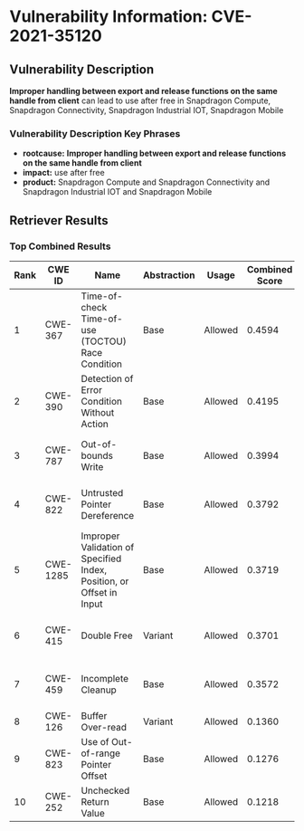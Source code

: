 # Vulnerability Information: CVE-2021-35120

## Vulnerability Description
**Improper handling between export and release functions on the same handle from client** can lead to use after free in Snapdragon Compute, Snapdragon Connectivity, Snapdragon Industrial IOT, Snapdragon Mobile

### Vulnerability Description Key Phrases
- **rootcause:** **Improper handling between export and release functions on the same handle from client**
- **impact:** use after free
- **product:** Snapdragon Compute and Snapdragon Connectivity and Snapdragon Industrial IOT and Snapdragon Mobile

## Retriever Results

### Top Combined Results

| Rank | CWE ID | Name | Abstraction | Usage | Combined Score | Retrievers | Individual Scores |
|------|--------|------|-------------|-------|---------------|------------|-------------------|
| 1 | CWE-367 | Time-of-check Time-of-use (TOCTOU) Race Condition | Base | Allowed | 0.4594 | sparse, graph | sparse: 0.283, graph: 0.832 |
| 2 | CWE-390 | Detection of Error Condition Without Action | Base | Allowed | 0.4195 | sparse, graph | sparse: 0.260, graph: 0.757 |
| 3 | CWE-787 | Out-of-bounds Write | Base | Allowed | 0.3994 | sparse, graph | sparse: 0.205, graph: 0.789 |
| 4 | CWE-822 | Untrusted Pointer Dereference | Base | Allowed | 0.3792 | dense, sparse | dense: 0.478, sparse: 0.245 |
| 5 | CWE-1285 | Improper Validation of Specified Index, Position, or Offset in Input | Base | Allowed | 0.3719 | dense, sparse | dense: 0.505, sparse: 0.208 |
| 6 | CWE-415 | Double Free | Variant | Allowed | 0.3701 | dense, sparse | dense: 0.514, sparse: 0.251 |
| 7 | CWE-459 | Incomplete Cleanup | Base | Allowed | 0.3572 | dense, sparse | dense: 0.469, sparse: 0.214 |
| 8 | CWE-126 | Buffer Over-read | Variant | Allowed | 0.1360 | sparse | sparse: 0.258 |
| 9 | CWE-823 | Use of Out-of-range Pointer Offset | Base | Allowed | 0.1276 | sparse | sparse: 0.223 |
| 10 | CWE-252 | Unchecked Return Value | Base | Allowed | 0.1218 | sparse | sparse: 0.213 |

